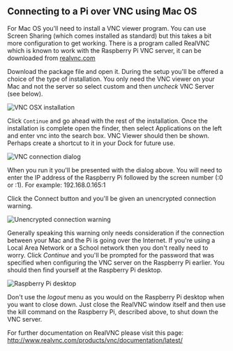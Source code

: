 ## Connecting to a Pi over VNC using Mac OS

For Mac OS you'll need to install a VNC viewer program. You can use Screen Sharing (which comes installed as standard) but this takes a bit more configuration to get working. There is a program called RealVNC which is known to work with the Raspberry Pi VNC server, it can be downloaded from [realvnc.com](http://www.realvnc.com/download/vnc/latest)

Download the package file and open it. During the setup you'll be offered a choice of the type of installation. You only need the VNC viewer on your Mac and not the server so select custom and then *uncheck* VNC Server (see below).

![VNC OSX installation](images/osx/vnc-osx-install.png)

Click `Continue` and go ahead with the rest of the installation. Once the installation is complete open the finder, then select Applications on the left and enter vnc into the search box. VNC Viewer should then be shown. Perhaps create a shortcut to it in your Dock for future use.

![VNC connection dialog](images/osx/vnc-osx-connect.png)

When you run it you'll be presented with the dialog above. You will need to enter the IP address of the Raspberry Pi followed by the screen number (:0 or :1). For example: 192.168.0.165:1

Click the Connect button and you'll be given an unencrypted connection warning.

![Unencrypted connection warning](images/osx/vnc-osx-warning.png)

Generally speaking this warning only needs consideration if the connection between your Mac and the Pi is going over the Internet. If you're using a Local Area Network or a School network then you don't really need to worry. Click *Continue* and you'll be prompted for the password that was specified when configuring the VNC server on the Raspberry Pi earlier. You should then find yourself at the Raspberry Pi desktop.

![Raspberry Pi desktop](images/osx/vnc-osx-connected.png)

Don't use the *logout* menu as you would on the Raspberry Pi desktop when you want to close down. Just close the RealVNC window itself and then use the kill command on the Raspberry Pi, described above, to shut down the VNC server.

For further documentation on RealVNC please visit this page: http://www.realvnc.com/products/vnc/documentation/latest/
